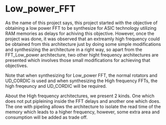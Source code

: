 # Low_power_FFT
As the name of this project says, this project started with the objective of obtaining a low power FFT to be synthesize for ASIC technology utilizing RAM memories as delays for achiving this objective.
However, once the project was done, it was observed that an extreamly high frequency could be obtained from this architecture just by doing some simple modifications and synthesizing the architecture in a right way, so apart from the FFT_Low_power architecture, two other hight frequency architectures are presented which involves those small modifications for achieving that objectives.

Note that when synthesizing for Low_power FFT, the normal rotators and UD_CORDIC is used and when synthesizing the High frequency FFTs, the high freqeuncy and UD_CORDIC will be required.

About the High frequency architectures, we present 2 kinds. One which does not put pipleining inside the FFT delays and another one which does. The one with pipeling allows the architecture to isolate the read time of the memory which leads to a higher frequency, however, some extra area and consumption will be added as trade off.
